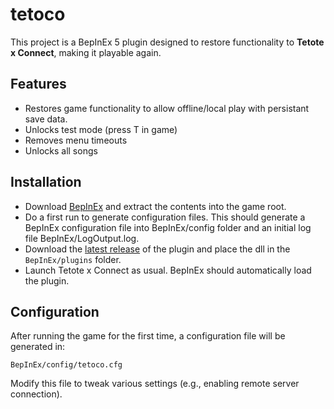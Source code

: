 # tetoco

This project is a BepInEx 5 plugin designed to restore functionality to **Tetote x Connect**, making it playable again.

## Features
- Restores game functionality to allow offline/local play with persistant save data.
- Unlocks test mode (press T in game)
- Removes menu timeouts
- Unlocks all songs

## Installation
- Download [BepInEx](https://github.com/BepInEx/BepInEx/releases/download/v5.4.23.2/BepInEx_win_x64_5.4.23.2.zip) and extract the contents into the game root.
- Do a first run to generate configuration files. This should generate a BepInEx configuration file into BepInEx/config folder and an initial log file BepInEx/LogOutput.log.
- Download the [latest release](https://github.com/Redcrafter/tetoco/releases) of the plugin and place the dll in the `BepInEx/plugins` folder.
- Launch Tetote x Connect as usual. BepInEx should automatically load the plugin.

## Configuration
After running the game for the first time, a configuration file will be generated in:
```
BepInEx/config/tetoco.cfg
```
Modify this file to tweak various settings (e.g., enabling remote server connection).
